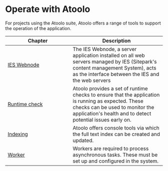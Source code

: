 # Operate with Atoolo

For projects using the Atoolo suite, Atoolo offers a range of tools to support the operation of the application.

| <div style="width:12em">Chapter</div> | Description                                                                                                                                                                                          |
| ------------------------------------- | ---------------------------------------------------------------------------------------------------------------------------------------------------------------------------------------------------- |
| [IES Webnode](ies-webnode.md)         | The IES Webnode, a server application installed on all web servers managed by IES (Sitepark's content management System), acts as the interface between the IES and the web servers                  |
| [Runtime check](runtime-check.md)     | Atoolo provides a set of runtime checks to ensure that the application is running as expected. These checks can be used to monitor the application's health and to detect potential issues early on. |
| [Indexing](indexing.md)               | Atoolo offers console tools via which the full text index can be created and updated.                                                                                                                |
| [Worker](worker.md)                   | Workers are required to process asynchronous tasks. These must be set up and configured in the system.                                                                                               |
